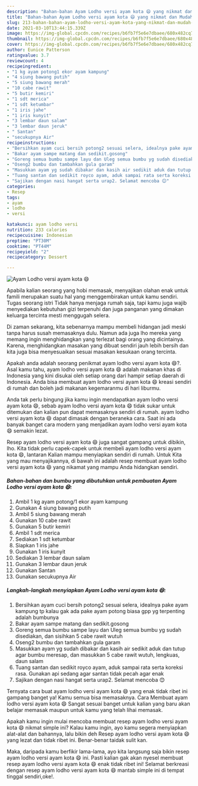 ```yaml
---
description: "Bahan-bahan Ayam Lodho versi ayam kota 😄 yang nikmat dan Mudah Dibuat"
title: "Bahan-bahan Ayam Lodho versi ayam kota 😄 yang nikmat dan Mudah Dibuat"
slug: 213-bahan-bahan-ayam-lodho-versi-ayam-kota-yang-nikmat-dan-mudah-dibuat
date: 2021-03-10T13:44:15.339Z
image: https://img-global.cpcdn.com/recipes/b6fb7f5e6e7dbaee/680x482cq70/ayam-lodho-versi-ayam-kota-😄-foto-resep-utama.jpg
thumbnail: https://img-global.cpcdn.com/recipes/b6fb7f5e6e7dbaee/680x482cq70/ayam-lodho-versi-ayam-kota-😄-foto-resep-utama.jpg
cover: https://img-global.cpcdn.com/recipes/b6fb7f5e6e7dbaee/680x482cq70/ayam-lodho-versi-ayam-kota-😄-foto-resep-utama.jpg
author: Eunice Patterson
ratingvalue: 3.7
reviewcount: 4
recipeingredient:
- "1 kg ayam potong1 ekor ayam kampung"
- "4 siung bawang putih"
- "5 siung bawang merah"
- "10 cabe rawit"
- "5 butir kemiri"
- "1 sdt merica"
- "1 sdt ketumbar"
- "1 iris jahe"
- "1 iris kunyit"
- "3 lembar daun salam"
- "3 lembar daun jeruk"
- " Santan"
- "secukupnya Air"
recipeinstructions:
- "Bersihkan ayam cuci bersih potong2 sesuai selera, idealnya pake ayam kampung tp kalau gak ada pake ayam potong biasa gpp yg terpenting adalah bumbunya"
- "Bakar ayam sampe matang dan sedikit.gosong"
- "Goreng semua bumbu sampe layu dan Uleg semua bumbu yg sudah disediakan, dan sisihkan 5 cabe rawit wutuh"
- "Oseng2 bumbu dan tambahkan gula garam"
- "Masukkan ayam yg sudah dibakar dan kasih air sedikit aduk dan tutup agar bumbu meresap, dan masukkan 5 cabe rawit wutuh, lengkuas, daun salam"
- "Tuang santan dan sedikit royco ayam, aduk sampai rata serta koreksi rasa. Gunakan api sedang agar santan tidak pecah agar enak"
- "Sajikan dengan nasi hangat serta urap2. Selamat mencoba 😊"
categories:
- Resep
tags:
- ayam
- lodho
- versi

katakunci: ayam lodho versi 
nutrition: 233 calories
recipecuisine: Indonesian
preptime: "PT30M"
cooktime: "PT44M"
recipeyield: "2"
recipecategory: Dessert

---
```



![Ayam Lodho versi ayam kota 😄](https://img-global.cpcdn.com/recipes/b6fb7f5e6e7dbaee/680x482cq70/ayam-lodho-versi-ayam-kota-😄-foto-resep-utama.jpg)

Apabila kalian seorang yang hobi memasak, menyajikan olahan enak untuk famili merupakan suatu hal yang menggembirakan untuk kamu sendiri. Tugas seorang istri Tidak hanya menjaga rumah saja, tapi kamu juga wajib menyediakan kebutuhan gizi terpenuhi dan juga panganan yang dimakan keluarga tercinta mesti menggugah selera.

Di zaman  sekarang, kita sebenarnya mampu membeli hidangan jadi meski tanpa harus susah memasaknya dulu. Namun ada juga lho mereka yang memang ingin menghidangkan yang terlezat bagi orang yang dicintainya. Karena, menghidangkan masakan yang dibuat sendiri jauh lebih bersih dan kita juga bisa menyesuaikan sesuai masakan kesukaan orang tercinta. 



Apakah anda adalah seorang penikmat ayam lodho versi ayam kota 😄?. Asal kamu tahu, ayam lodho versi ayam kota 😄 adalah makanan khas di Indonesia yang kini disukai oleh setiap orang dari hampir setiap daerah di Indonesia. Anda bisa membuat ayam lodho versi ayam kota 😄 kreasi sendiri di rumah dan boleh jadi makanan kegemaranmu di hari liburmu.

Anda tak perlu bingung jika kamu ingin mendapatkan ayam lodho versi ayam kota 😄, sebab ayam lodho versi ayam kota 😄 tidak sukar untuk ditemukan dan kalian pun dapat memasaknya sendiri di rumah. ayam lodho versi ayam kota 😄 dapat dimasak dengan beraneka cara. Saat ini ada banyak banget cara modern yang menjadikan ayam lodho versi ayam kota 😄 semakin lezat.

Resep ayam lodho versi ayam kota 😄 juga sangat gampang untuk dibikin, lho. Kita tidak perlu capek-capek untuk membeli ayam lodho versi ayam kota 😄, lantaran Kalian mampu menyiapkan sendiri di rumah. Untuk Kita yang mau menyajikannya, di bawah ini adalah resep membuat ayam lodho versi ayam kota 😄 yang nikamat yang mampu Anda hidangkan sendiri.

<!--inarticleads1-->

##### Bahan-bahan dan bumbu yang dibutuhkan untuk pembuatan Ayam Lodho versi ayam kota 😄:

1. Ambil 1 kg ayam potong/1 ekor ayam kampung
1. Gunakan 4 siung bawang putih
1. Ambil 5 siung bawang merah
1. Gunakan 10 cabe rawit
1. Gunakan 5 butir kemiri
1. Ambil 1 sdt merica
1. Sediakan 1 sdt ketumbar
1. Siapkan 1 iris jahe
1. Gunakan 1 iris kunyit
1. Sediakan 3 lembar daun salam
1. Gunakan 3 lembar daun jeruk
1. Gunakan  Santan
1. Gunakan secukupnya Air




<!--inarticleads2-->

##### Langkah-langkah menyiapkan Ayam Lodho versi ayam kota 😄:

1. Bersihkan ayam cuci bersih potong2 sesuai selera, idealnya pake ayam kampung tp kalau gak ada pake ayam potong biasa gpp yg terpenting adalah bumbunya
1. Bakar ayam sampe matang dan sedikit.gosong
1. Goreng semua bumbu sampe layu dan Uleg semua bumbu yg sudah disediakan, dan sisihkan 5 cabe rawit wutuh
1. Oseng2 bumbu dan tambahkan gula garam
1. Masukkan ayam yg sudah dibakar dan kasih air sedikit aduk dan tutup agar bumbu meresap, dan masukkan 5 cabe rawit wutuh, lengkuas, daun salam
1. Tuang santan dan sedikit royco ayam, aduk sampai rata serta koreksi rasa. Gunakan api sedang agar santan tidak pecah agar enak
1. Sajikan dengan nasi hangat serta urap2. Selamat mencoba 😊




Ternyata cara buat ayam lodho versi ayam kota 😄 yang enak tidak ribet ini gampang banget ya! Kamu semua bisa memasaknya. Cara Membuat ayam lodho versi ayam kota 😄 Sangat sesuai banget untuk kalian yang baru akan belajar memasak maupun untuk kamu yang telah lihai memasak.

Apakah kamu ingin mulai mencoba membuat resep ayam lodho versi ayam kota 😄 nikmat simple ini? Kalau kamu ingin, ayo kamu segera menyiapkan alat-alat dan bahannya, lalu bikin deh Resep ayam lodho versi ayam kota 😄 yang lezat dan tidak ribet ini. Benar-benar taidak sulit kan. 

Maka, daripada kamu berfikir lama-lama, ayo kita langsung saja bikin resep ayam lodho versi ayam kota 😄 ini. Pasti kalian gak akan nyesel membuat resep ayam lodho versi ayam kota 😄 enak tidak ribet ini! Selamat berkreasi dengan resep ayam lodho versi ayam kota 😄 mantab simple ini di tempat tinggal sendiri,oke!.

